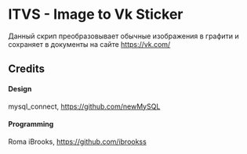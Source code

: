# ITVS - Image to Vk Sticker

Данный скрип преобразовывает обычные изображения в графити и сохраняет в документы на сайте https://vk.com/

## Credits

#### Design
mysql_connect, https://github.com/newMySQL

#### Programming
Roma iBrooks, https://github.com/ibrookss
